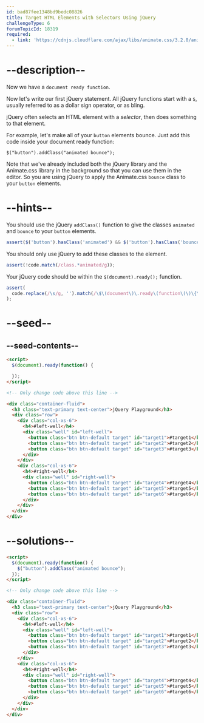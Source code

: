 ```yaml
---
id: bad87fee1348bd9bedc08826
title: Target HTML Elements with Selectors Using jQuery
challengeType: 6
forumTopicId: 18319
required:
  - link: 'https://cdnjs.cloudflare.com/ajax/libs/animate.css/3.2.0/animate.css'
---
```


# --description--

Now we have a `document ready function`.

Now let's write our first jQuery statement. All jQuery functions start with a `$`, usually referred to as a dollar sign operator, or as bling.

jQuery often selects an HTML element with a <dfn>selector</dfn>, then does something to that element.

For example, let's make all of your `button` elements bounce. Just add this code inside your document ready function:

`$("button").addClass("animated bounce");`

Note that we've already included both the jQuery library and the Animate.css library in the background so that you can use them in the editor. So you are using jQuery to apply the Animate.css `bounce` class to your `button` elements.

# --hints--

You should use the jQuery `addClass()` function to give the classes `animated` and `bounce` to your `button` elements.

```js
assert($('button').hasClass('animated') && $('button').hasClass('bounce'));
```

You should only use jQuery to add these classes to the element.

```js
assert(!code.match(/class.*animated/g));
```

Your jQuery code should be within the `$(document).ready();` function.

```js
assert(
  code.replace(/\s/g, '').match(/\$\(document\)\.ready\(function\(\)\{\$/g)
);
```

# --seed--

## --seed-contents--

```html
<script>
  $(document).ready(function() {

  });
</script>

<!-- Only change code above this line -->

<div class="container-fluid">
  <h3 class="text-primary text-center">jQuery Playground</h3>
  <div class="row">
    <div class="col-xs-6">
      <h4>#left-well</h4>
      <div class="well" id="left-well">
        <button class="btn btn-default target" id="target1">#target1</button>
        <button class="btn btn-default target" id="target2">#target2</button>
        <button class="btn btn-default target" id="target3">#target3</button>
      </div>
    </div>
    <div class="col-xs-6">
      <h4>#right-well</h4>
      <div class="well" id="right-well">
        <button class="btn btn-default target" id="target4">#target4</button>
        <button class="btn btn-default target" id="target5">#target5</button>
        <button class="btn btn-default target" id="target6">#target6</button>
      </div>
    </div>
  </div>
</div>
```

# --solutions--

```html
<script>
  $(document).ready(function() {
    $("button").addClass("animated bounce");
  });
</script>

<!-- Only change code above this line -->

<div class="container-fluid">
  <h3 class="text-primary text-center">jQuery Playground</h3>
  <div class="row">
    <div class="col-xs-6">
      <h4>#left-well</h4>
      <div class="well" id="left-well">
        <button class="btn btn-default target" id="target1">#target1</button>
        <button class="btn btn-default target" id="target2">#target2</button>
        <button class="btn btn-default target" id="target3">#target3</button>
      </div>
    </div>
    <div class="col-xs-6">
      <h4>#right-well</h4>
      <div class="well" id="right-well">
        <button class="btn btn-default target" id="target4">#target4</button>
        <button class="btn btn-default target" id="target5">#target5</button>
        <button class="btn btn-default target" id="target6">#target6</button>
      </div>
    </div>
  </div>
</div>
```

